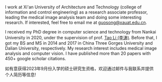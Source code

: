 I work at Xi'an University of Architecture and Technology (college of information and control engineering) as a research associate professor, leading the medical image analysis team and doing some interesting research. If interested, feel free to email me at [guosong@xauat.edu.cn](mailto:guosong@xauat.edu.cn).

I received my PhD degree in computer science and technology from Nankai University in 2020, under the supervision of prof. [Tao Li (李涛)](https://ics.nankai.edu.cn). Before that, I got my BS and MS in 2014 and 2017 in China Three Gorges University and Dalian University, respectively.
My research interest includes medical image analysis and computer vision. I have published more than 20 papers with 450+ google scholar citations.

如有意获得2023年9月份入学的硕士研究生资格，欢迎通过邮件与我联系并提供个人简历等信息!
